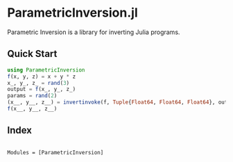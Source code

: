# ParametricInversion.jl

Parametric Inversion is a library for inverting Julia programs.

## Quick Start

```julia
using ParametricInversion
f(x, y, z) = x + y * z
x_, y_, z_ = rand(3)
output = f(x_, y_, z_)
params = rand(2)
(x__, y__, z__) = invertinvoke(f, Tuple{Float64, Float64, Float64}, output, params)
f(x__, y__, z__)
```

## Index
```@index
```

```@autodocs
Modules = [ParametricInversion]
```